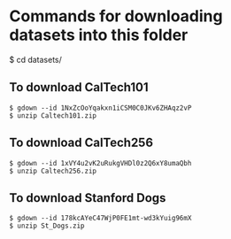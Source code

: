 # Commands for downloading datasets into this folder

$ cd datasets/

## To download CalTech101
```
$ gdown --id 1NxZcOoYqakxn1iCSM0C0JKv6ZHAqz2vP
$ unzip Caltech101.zip
```

## To download CalTech256
```
$ gdown --id 1xVY4u2vK2uRukgVHDl0z2Q6xY8umaQbh
$ unzip Caltech256.zip
```

## To download Stanford Dogs
```
$ gdown --id 178kcAYeC47WjP0FE1mt-wd3kYuig96mX
$ unzip St_Dogs.zip
```